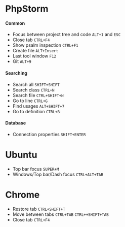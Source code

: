 # PhpStorm

#### Common
- Focus between project tree and code ```ALT+1``` and ```ESC```
- Close tab ```CTRL+F4```
- Show psalm inspection ```CTRL+F1```
- Create file ```ALT+Insert```
- Last tool window ```F12```
- Git ```ALT+9```

#### Searching
- Search all ```SHIFT+SHIFT```
- Search class ```CTRL+N```
- Search file ```CTRL+SHIFT+N```
- Go to line ```CTRL+G```
- Find usages ```ALT+SHIFT+7```
- Go to definition ```CTRL+B```

#### Database
- Connection properties ```SHIFT+ENTER```

# Ubuntu
- Top bar focus ```SUPER+M```
- Windows/Top bar/Dash focus ```CTRL+ALT+TAB```

# Chrome
- Restore tab ```CTRL+SHIFT+T```
- Move between tabs ```CTRL+TAB``` ```CTRL++SHIFT+TAB```
- Close tab ```CTRL+F4```
